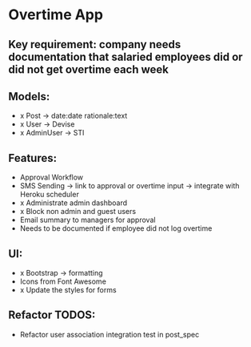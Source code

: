 # Overtime App

## Key requirement: company needs documentation that salaried employees did or did not get overtime each week

## Models:
- x Post -> date:date rationale:text
- x User -> Devise
- x AdminUser -> STI

## Features:
- Approval Workflow
- SMS Sending -> link to approval or overtime input -> integrate with Heroku scheduler
- x Administrate admin dashboard
- x Block non admin and guest users
- Email summary to managers for approval
- Needs to be documented if employee did not log overtime

## UI:
- x Bootstrap -> formatting
- Icons from Font Awesome
- x Update the styles for forms

## Refactor TODOS:
- Refactor user association integration test in post_spec